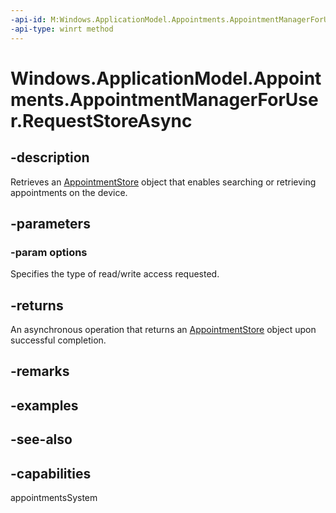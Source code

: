 ```yaml
---
-api-id: M:Windows.ApplicationModel.Appointments.AppointmentManagerForUser.RequestStoreAsync(Windows.ApplicationModel.Appointments.AppointmentStoreAccessType)
-api-type: winrt method
---
```


<!-- Method syntax
public Windows.Foundation.IAsyncOperation<Windows.ApplicationModel.Appointments.AppointmentStore> RequestStoreAsync(Windows.ApplicationModel.Appointments.AppointmentStoreAccessType options)
-->

# Windows.ApplicationModel.Appointments.AppointmentManagerForUser.RequestStoreAsync

## -description
Retrieves an [AppointmentStore](appointmentstore.md) object that enables searching or retrieving appointments on the device.

## -parameters
### -param options
Specifies the type of read/write access requested.

## -returns
An asynchronous operation that returns an [AppointmentStore](appointmentstore.md) object upon successful completion.

## -remarks

## -examples

## -see-also

## -capabilities
appointmentsSystem
